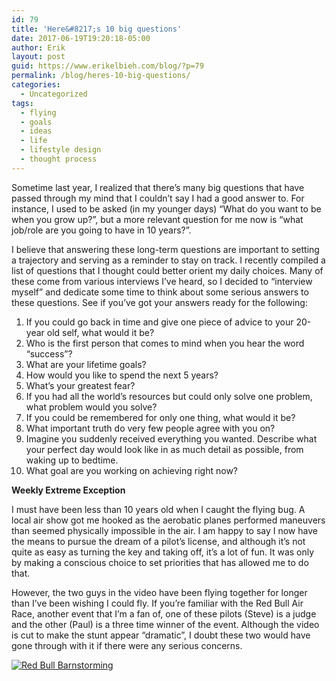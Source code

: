 ```yaml
---
id: 79
title: 'Here&#8217;s 10 big questions'
date: 2017-06-19T19:20:18-05:00
author: Erik
layout: post
guid: https://www.erikelbieh.com/blog/?p=79
permalink: /blog/heres-10-big-questions/
categories:
  - Uncategorized
tags:
  - flying
  - goals
  - ideas
  - life
  - lifestyle design
  - thought process
---
```

Sometime last year, I realized that there’s many big questions that have passed through my mind that I couldn’t say I had a good answer to. For instance, I used to be asked (in my younger days) “What do you want to be when you grow up?”, but a more relevant question for me now is “what job/role are you going to have in 10 years?”.

I believe that answering these long-term questions are important to setting a trajectory and serving as a reminder to stay on track. I recently compiled a list of questions that I thought could better orient my daily choices. Many of these come from various interviews I’ve heard, so I decided to “interview myself” and dedicate some time to think about some serious answers to these questions. See if you’ve got your answers ready for the following:

  1. If you could go back in time and give one piece of advice to your 20-year old self, what would it be?
  2. Who is the first person that comes to mind when you hear the word “success”?
  3. What are your lifetime goals?
  4. How would you like to spend the next 5 years?
  5. What’s your greatest fear?
  6. If you had all the world’s resources but could only solve one problem, what problem would you solve?
  7. If you could be remembered for only one thing, what would it be?
  8. What important truth do very few people agree with you on?
  9. Imagine you suddenly received everything you wanted. Describe what your perfect day would look like in as much detail as possible, from waking up to bedtime.
 10. What goal are you working on achieving right now?

**Weekly Extreme Exception**

I must have been less than 10 years old when I caught the flying bug. A local air show got me hooked as the aerobatic planes performed maneuvers than seemed physically impossible in the air. I am happy to say I now have the means to pursue the dream of a pilot’s license, and although it’s not quite as easy as turning the key and taking off, it’s a lot of fun. It was only by making a conscious choice to set priorities that has allowed me to do that.

However, the two guys in the video have been flying together for longer than I’ve been wishing I could fly. If you’re familiar with the Red Bull Air Race, another event that I’m a fan of, one of these pilots (Steve) is a judge and the other (Paul) is a three time winner of the event. Although the video is cut to make the stunt appear “dramatic”, I doubt these two would have gone through with it if there were any serious concerns.

[![Red Bull Barnstorming](http://img.youtube.com/vi/0GCFWKBoV7E/0.jpg)](http://www.youtube.com/watch?v=0GCFWKBoV7E "Two Planes Fly Through a Hangar – Red Bull Barnstorming")
